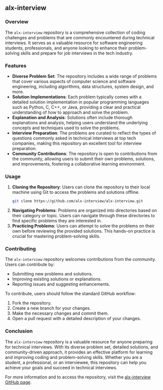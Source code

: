 ## alx-interview

### Overview
The `alx-interview` repository is a comprehensive collection of coding challenges and problems that are commonly encountered during technical interviews. It serves as a valuable resource for software engineering students, professionals, and anyone looking to enhance their problem-solving skills and prepare for job interviews in the tech industry.

### Features
- **Diverse Problem Set**: The repository includes a wide range of problems that cover various aspects of computer science and software engineering, including algorithms, data structures, system design, and more.
- **Solution Implementations**: Each problem typically comes with a detailed solution implementation in popular programming languages such as Python, C, C++, or Java, providing a clear and practical understanding of how to approach and solve the problem.
- **Explanation and Analysis**: Solutions often include thorough explanations and analysis, helping users understand the underlying concepts and techniques used to solve the problems.
- **Interview Preparation**: The problems are curated to reflect the types of questions commonly asked in technical interviews at top tech companies, making this repository an excellent tool for interview preparation.
- **Community Contributions**: The repository is open to contributions from the community, allowing users to submit their own problems, solutions, and improvements, fostering a collaborative learning environment.

### Usage
1. **Cloning the Repository**: Users can clone the repository to their local machine using Git to access the problems and solutions offline.
   ```bash
   git clone https://github.com/alx-interview/alx-interview.git
   ```
2. **Navigating Problems**: Problems are organized into directories based on their category or topic. Users can navigate through these directories to find specific problems they are interested in.
3. **Practicing Problems**: Users can attempt to solve the problems on their own before reviewing the provided solutions. This hands-on practice is crucial for mastering problem-solving skills.

### Contributing
The `alx-interview` repository welcomes contributions from the community. Users can contribute by:
- Submitting new problems and solutions.
- Improving existing solutions or explanations.
- Reporting issues and suggesting enhancements.

To contribute, users should follow the standard GitHub workflow:
1. Fork the repository.
2. Create a new branch for your changes.
3. Make the necessary changes and commit them.
4. Open a pull request with a detailed description of your changes.

### Conclusion
The `alx-interview` repository is a valuable resource for anyone preparing for technical interviews. With its diverse problem set, detailed solutions, and community-driven approach, it provides an effective platform for learning and improving coding and problem-solving skills. Whether you are a student, a professional, or an interviewee, this repository can help you achieve your goals and succeed in technical interviews.

For more information and to access the repository, visit the [alx-interview GitHub page](https://github.com/alx-interview/alx-interview).
